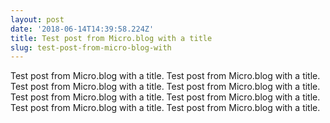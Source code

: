 ```yaml
---
layout: post
date: '2018-06-14T14:39:58.224Z'
title: Test post from Micro.blog with a title
slug: test-post-from-micro-blog-with
---
```

Test post from Micro.blog with a title. Test post from Micro.blog with a title. Test post from Micro.blog with a title. Test post from Micro.blog with a title. Test post from Micro.blog with a title. Test post from Micro.blog with a title. Test post from Micro.blog with a title. Test post from Micro.blog with a title. 
